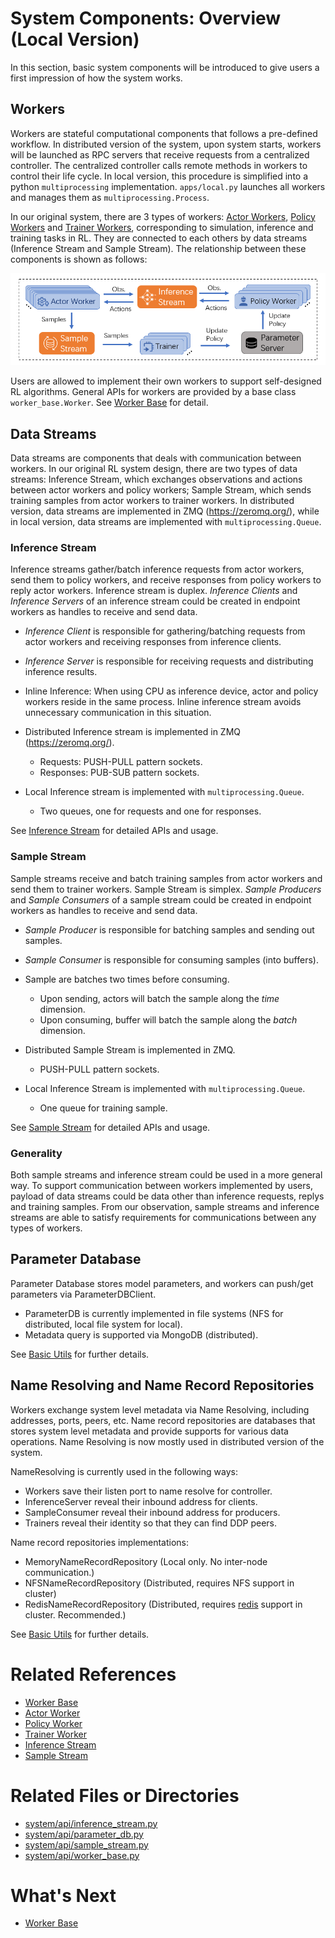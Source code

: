 # System Components: Overview (Local Version)

In this section, basic system components will be introduced to give users a first impression of how the system works. 

## Workers

Workers are stateful computational components that follows a pre-defined workflow. In distributed version of the system, upon system starts, workers will be launched as RPC servers that receive requests from a centralized controller. The centralized controller calls remote methods in workers to control their life cycle. In local version, this procedure is simplified into a python `multiprocessing` implementation. `apps/local.py` launches all workers and manages them as `multiprocessing.Process`.

In our original system, there are 3 types of workers: [Actor Workers](02_actor_worker.md), [Policy Workers](03_policy_worker.md) and [Trainer Workers](04_trainer_worker.md), corresponding to simulation, inference and training tasks in RL. They are connected to each others by data streams (Inference Stream and Sample Stream). The relationship between these components is shown as follows: 

<p align="center">
  <img src="../figs/srl_architecture.png" width="700" />
</p>

Users are allowed to implement their own workers to support self-designed RL algorithms. General APIs for workers are provided by a base class `worker_base.Worker`. See [Worker Base](01_worker_base.md) for detail.

## Data Streams
<!-- After implementing shared memory data streams, maybe independent data stream doc to introduce detail -->

Data streams are components that deals with communication between workers. In our original RL system design, there are two types of data streams: Inference Stream, which exchanges observations and actions between actor workers and policy workers; Sample Stream, which sends training samples from actor workers to trainer workers. In distributed version, data streams are implemented in ZMQ (https://zeromq.org/), while in local version, data streams are implemented with `multiprocessing.Queue`. 

### Inference Stream 

Inference streams gather/batch inference requests from actor workers, send them to policy workers, and receive responses from policy workers to reply actor workers. Inference stream is duplex. _Inference Clients_ and _Inference Servers_ of an inference stream could be created in endpoint workers as handles to receive and send data.

- _Inference Client_ is responsible for gathering/batching requests from actor workers and receiving responses from inference clients.
- _Inference Server_ is responsible for receiving requests and distributing inference results.
- Inline Inference: When using CPU as inference device, actor and policy workers reside in the same process. Inline inference stream avoids unnecessary communication in this situation.

- Distributed Inference stream is implemented in ZMQ (https://zeromq.org/).
  - Requests: PUSH-PULL pattern sockets.
  - Responses: PUB-SUB pattern sockets.
- Local Inference stream is implemented with `multiprocessing.Queue`.
  - Two queues, one for requests and one for responses.

See [Inference Stream](07_inference_stream.md) for detailed APIs and usage.

### Sample Stream

Sample streams receive and batch training samples from actor workers and send them to trainer workers. Sample Stream is simplex. _Sample Producers_ and _Sample Consumers_ of a sample stream could be created in endpoint workers as handles to receive and send data.

- _Sample Producer_ is responsible for batching samples and sending out samples.
- _Sample Consumer_ is responsible for consuming samples (into buffers).

- Sample are batches two times before consuming.
  - Upon sending, actors will batch the sample along the _time_ dimension.
  - Upon consuming, buffer will batch the sample along the _batch_ dimension.

- Distributed Sample Stream is implemented in ZMQ.
  - PUSH-PULL pattern sockets.
- Local Inference Stream is implemented with `multiprocessing.Queue`.
  - One queue for training sample.

See [Sample Stream](08_sample_stream.md) for detailed APIs and usage.

### Generality

Both sample streams and inference stream could be used in a more general way. To support communication between workers implemented by users, payload of data streams could be data other than inference requests, replys and training samples. From our observation, sample streams and inference streams are able to satisfy requirements for communications between any types of workers.

## Parameter Database

Parameter Database stores model parameters, and workers can push/get parameters via ParameterDBClient. 

- ParameterDB is currently implemented in file systems (NFS for distributed, local file system for local).
- Metadata query is supported via MongoDB (distributed).

See [Basic Utils](08_basic_utils.md) for further details.

## Name Resolving and Name Record Repositories

Workers exchange system level metadata via Name Resolving, including addresses, ports, peers, etc. Name record repositories are databases that stores system level metadata and provide supports for various data operations. Name Resolving is now mostly used in distributed version of the system. 

NameResolving is currently used in the following ways:
- Workers save their listen port to name resolve for controller.
- InferenceServer reveal their inbound address for clients.
- SampleConsumer reveal their inbound address for producers.
- Trainers reveal their identity so that they can find DDP peers.

Name record repositories implementations:
- MemoryNameRecordRepository (Local only. No inter-node communication.)
- NFSNameRecordRepository (Distributed, requires NFS support in cluster)
- RedisNameRecordRepository (Distributed, requires [redis](https://redis.io/docs/) support in cluster. Recommended.)

See [Basic Utils](09_basic_utils.md) for further details.

# Related References

- [Worker Base](01_worker_base.md)
- [Actor Worker](02_actor_worker.md)
- [Policy Worker](03_policy_worker.md)
- [Trainer Worker](04_trainer_worker.md)
- [Inference Stream](07_inference_stream.md)
- [Sample Stream](08_sample_stream.md)

# Related Files or Directories
- [system/api/inference_stream.py](../../src/rlsrl/system/api/inference_stream.py)
- [system/api/parameter_db.py](../../src/rlsrl/system/api/parameter_db.py)
- [system/api/sample_stream.py](../../src/rlsrl/system/api/sample_stream.py)
- [system/api/worker_base.py](../../src/rlsrl/system/api/worker_base.py)

# What's Next

- [Worker Base](01_worker_base.md)
